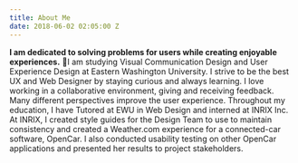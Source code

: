```yaml
---
title: About Me
date: 2018-06-02 02:05:00 Z
---
```


**I am dedicated to solving problems for users while creating enjoyable experiences.** 
I am studying Visual Communication Design and User Experience Design at Eastern Washington University. I strive to be the best UX and Web Designer by staying curious and always learning. I love working in a collaborative environment, giving and receiving feedback. Many different perspectives improve the user experience. Throughout my education, I have Tutored at EWU in Web Design and interned at INRIX Inc. At INRIX, I created style guides for the Design Team to use to maintain consistency and created a Weather.com experience for a connected-car software, OpenCar. I also conducted usability testing on other OpenCar applications and presented her results to project stakeholders.